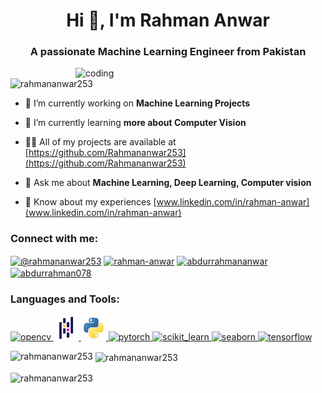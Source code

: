 <h1 align="center">Hi 👋, I'm Rahman Anwar</h1>
<h3 align="center">A passionate Machine Learning Engineer from Pakistan</h3>

<img align="right" alt="coding" width="400" src="https://user-images.githubusercontent.com/55389276/140866485-8fb1c876-9a8f-4d6a-98dc-08c4981eaf70.gif" >

<p align="left"> <img src="https://komarev.com/ghpvc/?username=rahmananwar253&label=Profile%20views&color=0e75b6&style=flat" alt="rahmananwar253" /> </p>

- 🔭 I’m currently working on **Machine Learning Projects**

- 🌱 I’m currently learning **more about Computer Vision**

- 👨‍💻 All of my projects are available at [https://github.com/Rahmananwar253](https://github.com/Rahmananwar253)

- 💬 Ask me about **Machine Learning, Deep Learning, Computer vision**

- 📄 Know about my experiences [www.linkedin.com/in/rahman-anwar](www.linkedin.com/in/rahman-anwar)

<h3 align="left">Connect with me:</h3>
<p align="left">
<a href="https://twitter.com/@rahmananwar253" target="blank"><img align="center" src="https://raw.githubusercontent.com/rahuldkjain/github-profile-readme-generator/master/src/images/icons/Social/twitter.svg" alt="@rahmananwar253" height="30" width="40" /></a>
<a href="https://linkedin.com/in/rahman-anwar" target="blank"><img align="center" src="https://raw.githubusercontent.com/rahuldkjain/github-profile-readme-generator/master/src/images/icons/Social/linked-in-alt.svg" alt="rahman-anwar" height="30" width="40" /></a>
<a href="https://kaggle.com/abdurrahmananwar" target="blank"><img align="center" src="https://raw.githubusercontent.com/rahuldkjain/github-profile-readme-generator/master/src/images/icons/Social/kaggle.svg" alt="abdurrahmananwar" height="30" width="40" /></a>
<a href="https://instagram.com/abdurrahman078" target="blank"><img align="center" src="https://raw.githubusercontent.com/rahuldkjain/github-profile-readme-generator/master/src/images/icons/Social/instagram.svg" alt="abdurrahman078" height="30" width="40" /></a>
</p>

<h3 align="left">Languages and Tools:</h3>
<p align="left"> <a href="https://opencv.org/" target="_blank" rel="noreferrer"> <img src="https://www.vectorlogo.zone/logos/opencv/opencv-icon.svg" alt="opencv" width="40" height="40"/> </a> <a href="https://pandas.pydata.org/" target="_blank" rel="noreferrer"> <img src="https://raw.githubusercontent.com/devicons/devicon/2ae2a900d2f041da66e950e4d48052658d850630/icons/pandas/pandas-original.svg" alt="pandas" width="40" height="40"/> </a> <a href="https://www.python.org" target="_blank" rel="noreferrer"> <img src="https://raw.githubusercontent.com/devicons/devicon/master/icons/python/python-original.svg" alt="python" width="40" height="40"/> </a> <a href="https://pytorch.org/" target="_blank" rel="noreferrer"> <img src="https://www.vectorlogo.zone/logos/pytorch/pytorch-icon.svg" alt="pytorch" width="40" height="40"/> </a> <a href="https://scikit-learn.org/" target="_blank" rel="noreferrer"> <img src="https://upload.wikimedia.org/wikipedia/commons/0/05/Scikit_learn_logo_small.svg" alt="scikit_learn" width="40" height="40"/> </a> <a href="https://seaborn.pydata.org/" target="_blank" rel="noreferrer"> <img src="https://seaborn.pydata.org/_images/logo-mark-lightbg.svg" alt="seaborn" width="40" height="40"/> </a> <a href="https://www.tensorflow.org" target="_blank" rel="noreferrer"> <img src="https://www.vectorlogo.zone/logos/tensorflow/tensorflow-icon.svg" alt="tensorflow" width="40" height="40"/> </a> </p>

<p><img align="left" src="https://github-readme-stats.vercel.app/api/top-langs?username=rahmananwar253&show_icons=true&locale=en&layout=compact" alt="rahmananwar253" /></p>

<p>&nbsp;<img align="center" src="https://github-readme-stats.vercel.app/api?username=rahmananwar253&show_icons=true&locale=en" alt="rahmananwar253" /></p>

<p><img align="center" src="https://github-readme-streak-stats.herokuapp.com/?user=rahmananwar253&" alt="rahmananwar253" /></p>
